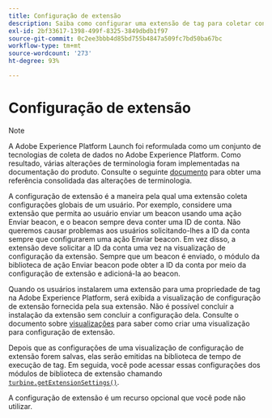 ```yaml
---
title: Configuração de extensão
description: Saiba como configurar uma extensão de tag para coletar configurações globais de um usuário na interface da coleção de dados do Adobe Experience Platform.
exl-id: 2bf33617-1398-499f-8325-3849dbdb1f97
source-git-commit: 0c2ee3bbb4d85bd755b4847a509fc7bd50ba67bc
workflow-type: tm+mt
source-wordcount: '273'
ht-degree: 93%

---
```


# Configuração de extensão

>[!NOTE]
>
>A Adobe Experience Platform Launch foi reformulada como um conjunto de tecnologias de coleta de dados no Adobe Experience Platform. Como resultado, várias alterações de terminologia foram implementadas na documentação do produto. Consulte o seguinte [documento](../term-updates.md) para obter uma referência consolidada das alterações de terminologia.

A configuração de extensão é a maneira pela qual uma extensão coleta configurações globais de um usuário. Por exemplo, considere uma extensão que permita ao usuário enviar um beacon usando uma ação Enviar beacon, e o beacon sempre deva conter uma ID de conta. Não queremos causar problemas aos usuários solicitando-lhes a ID da conta sempre que configurarem uma ação Enviar beacon. Em vez disso, a extensão deve solicitar a ID da conta uma vez na visualização de configuração da extensão. Sempre que um beacon é enviado, o módulo da biblioteca de ação Enviar beacon pode obter a ID da conta por meio da configuração de extensão e adicioná-la ao beacon.

Quando os usuários instalarem uma extensão para uma propriedade de tag na Adobe Experience Platform, será exibida a visualização de configuração de extensão fornecida pela sua extensão. Não é possível concluir a instalação da extensão sem concluir a configuração dela. Consulte o documento sobre [visualizações](./web/views.md) para saber como criar uma visualização para configuração de extensão.

Depois que as configurações de uma visualização de configuração de extensão forem salvas, elas serão emitidas na biblioteca de tempo de execução de tag. Em seguida, você pode acessar essas configurações dos módulos de biblioteca de extensão chamando [`turbine.getExtensionSettings()`](./turbine.md#get-extension-settings).

A configuração de extensão é um recurso opcional que você pode não utilizar.
